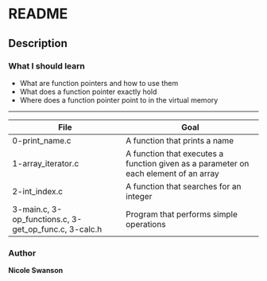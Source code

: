 # README
## Description
### What I should learn
- What are function pointers and how to use them
- What does a function pointer exactly hold
- Where does a function pointer point to in the virtual memory
---
File | Goal
---|---
0-print_name.c | A function that prints a name
1-array_iterator.c | A function that executes a function given as a parameter on each element of an array
2-int_index.c | A function that searches for an integer
3-main.c, 3-op_functions.c, 3-get_op_func.c, 3-calc.h | Program that performs simple operations
### Author
**Nicole Swanson**
